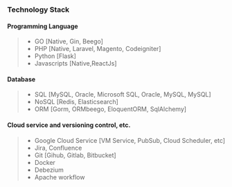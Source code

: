 ### **Technology Stack**
#### Programming Language
> - GO [Native, Gin, Beego]
> - PHP [Native, Laravel, Magento, Codeigniter]
> - Python [Flask]
> - Javascripts [Native,ReactJs]
#### Database
> - SQL [MySQL, Oracle, Microsoft SQL, Oracle, MySQL, MySQL]
> - NoSQL [Redis, Elasticsearch]
> - ORM [Gorm, ORMbeego, EloquentORM, SqlAlchemy]
#### Cloud service and versioning control, etc.
> - Google Cloud Service [VM Service, PubSub, Cloud Scheduler, etc]
> - Jira, Confluence
> - Git [Gihub, Gitlab, Bitbucket]
> - Docker
> - Debezium
> - Apache workflow